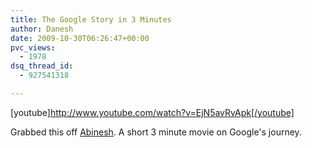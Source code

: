 ```yaml
---
title: The Google Story in 3 Minutes
author: Danesh
date: 2009-10-30T06:26:47+00:00
pvc_views:
  - 1978
dsq_thread_id:
  - 927541318

---
```

[youtube]http://www.youtube.com/watch?v=EjN5avRvApk[/youtube]

Grabbed this off [Abinesh][1]. A short 3 minute movie on Google's journey.

 [1]: http://www.abinesh.com/delirium/posts/the-google-story/